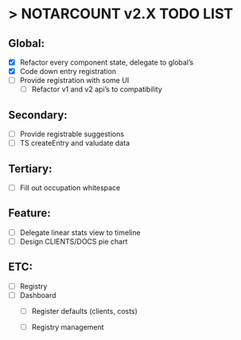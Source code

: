 # > NOTARCOUNT v2.X TODO LIST

## Global:
* [x] Refactor every component state, delegate to global’s
* [x] Code down entry registration 
* [ ] Provide registration with some UI
    * [ ] Refactor v1 and v2 api’s to compatibility

## Secondary:
* [ ] Provide registrable suggestions
* [ ] TS createEntry and valudate data

## Tertiary:
* [ ] Fill out occupation whitespace

## Feature:
* [ ] Delegate linear stats view to timeline
* [ ] Design CLIENTS/DOCS pie chart

## ETC:
* [ ] Registry
* [ ] Dashboard
    * [ ] Register defaults (clients, costs)
    * [ ] Registry management
		